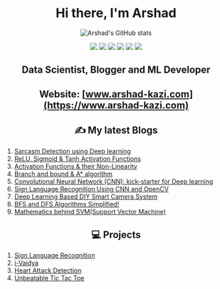 <div align='center'>
<h1>Hi there, I'm Arshad</h1>
  
![Arshad's GitHub stats](https://github-readme-stats.vercel.app/api?username=Arshad221b&hide=contribs,prs)
  


![](https://img.shields.io/badge/Python-3.8-informational?style=flat&logo=python&logoColor=white&color=2bbc8a) ![](https://img.shields.io/badge/Tensorflow-Python-informational?style=flat&logo=tensorflow&logoColor=white&color=2bbc8a) ![](https://img.shields.io/badge/Opencv-Python-informational?style=flat&logo=opencv&logoColor=white&color=2bbc8a) ![](https://img.shields.io/badge/scikitlearn-informational?style=flat&logo=scikitlearn&logoColor=white&color=red) ![](https://img.shields.io/badge/Flask-informational?style=flat&logo=flask&logoColor=white&color=yellow) 
![](https://komarev.com/ghpvc/?username=mahithabsl&color=blue&style=flat-square&label=Profile+visitors)</div> 

</div>

<div align='center'>

## Data Scientist, Blogger and ML Developer



## Website: [www.arshad-kazi.com](https://www.arshad-kazi.com)
  
</div>



<h2 align='center'>✍️ My latest Blogs</h2>
<div align='center'>

 </div>

1) [Sarcasm Detection using Deep learning](https://www.arshad-kazi.com/sarcasm-detection/)
2) [ReLU, Sigmoid & Tanh Activation Functions](https://www.arshad-kazi.com/activation-functions/)
3) [Activation Functions & their Non-Linearity](https://www.arshad-kazi.com/intro-to-activation-functions-their-non-linearity/)
4) [Branch and bound & A* algorithm](https://www.arshad-kazi.com/branch-and-bound-a-algorithm/)
5) [Convolutional Neural Network (CNN): kick-starter for Deep learning](https://www.arshad-kazi.com/cnn/)
6) [Sign Language Recognition Using CNN and OpenCV](https://www.arshad-kazi.com/sign-language-recognition-using-cnn-and-opencv/)
7) [Deep Learning Based DIY Smart Camera System](https://www.arshad-kazi.com/deep-learning-based-diy-smart-camera-system/)
8) [BFS and DFS Algorithms Simplified!](https://www.arshad-kazi.com/bfs-and-dfs-algorithms-in-simple-words/)
9) [Mathematics behind SVM(Support Vector Machine)](https://www.arshad-kazi.com/mathematics-behind-svmsupport-vector-machine/)

<div align='center'>
  
## 💻 Projects 
  
 </div>
 
1) [Sign Language Recognition](https://github.com/Arshad221b/Sign-Language-Recognition)
2) [i-Vaidya](https://github.com/Arshad221b/srm_hack)
3) [Heart Attack Detection](https://github.com/Arshad221b/Machine-Learning-with-flask)
4) [Unbeatable Tic Tac Toe](https://github.com/Arshad221b/unbeatable_tic_tac_toe)

